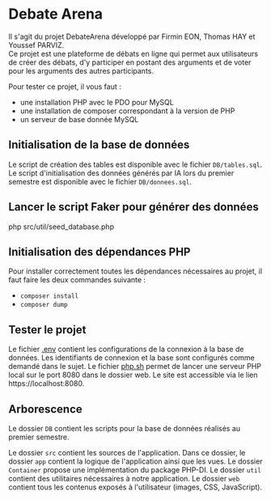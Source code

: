 # Debate Arena

Il s'agit du projet DebateArena développé par Firmin EON, Thomas HAY et Youssef PARVIZ.  
Ce projet est une plateforme de débats en ligne qui permet aux utilisateurs de créer des débats, d'y participer en postant des arguments et de voter pour les arguments des autres participants.

Pour tester ce projet, il vous faut :
- une installation PHP avec le PDO pour MySQL
- une installation de composer correspondant à la version de PHP
- un serveur de base donnée MySQL

## Initialisation de la base de données
Le script de création des tables est disponible avec le fichier `DB/tables.sql`.
Le script d'initialisation des données générés par IA lors du premier semestre est disponible avec le fichier `DB/donnees.sql`.

## Lancer le script Faker pour générer des données
php src/util/seed_database.php

## Initialisation des dépendances PHP
Pour installer correctement toutes les dépendances nécessaires au projet, il faut faire les deux commandes suivante :
- `composer install`
- `composer dump`

## Tester le projet
Le fichier [.env](.env) contient les configurations de la connexion à la base de données. Les identifiants de connexion et la base sont configurés comme demandé dans le sujet.
Le fichier [php.sh](php.sh) permet de lancer une serveur PHP local sur le port 8080 dans le dossier web. Le site est accessible via le lien https://localhost:8080.

## Arborescence
Le dossier `DB` contient les scripts pour la base de données réalisés au premier semestre.

Le dossier `src` contient les sources de l'application. Dans ce dossier, le dossier `app` contient la logique de l'application ainsi que les vues. Le dossier `Container` propose une implémentation du package PHP-DI. Le dossier `util` contient des utilitaires nécessaires à notre application. Le dossier `web` contient tous les contenus exposés à l'utilisateur (images, CSS, JavaScript).
